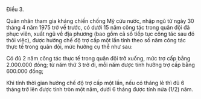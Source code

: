 Điều 3.

Quân nhân tham gia kháng chiến chống Mỹ cứu nước, nhập ngũ từ ngày 30 tháng 4 năm 1975 trở về trước, có dưới 15 năm công tác trong quân đội đã phục viên, xuất ngũ về địa phương (bao gồm cả số tiếp tục công tác sau đó thôi việc), được hưởng chế độ trợ cấp một lần tính theo số năm công tác thực tế trong quân đội, mức hưởng cụ thể như sau:

Có đủ 2 năm công tác thực tế trong quân đội trở xuống, mức trợ cấp bằng 2.000.000 đồng; từ năm thứ 3 trở đi, mỗi năm được tính hưởng trợ cấp bằng 600.000 đồng;

Khi tính thời gian hưởng chế độ trợ cấp một lần, nếu có tháng lẻ thì đủ 6 tháng trở lên được tính tròn một năm, dưới 6 tháng được tính nửa (1/2) năm.